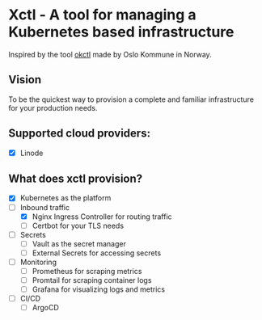 # Xctl - A tool for managing a Kubernetes based infrastructure

Inspired by the tool [okctl](https://github.com/oslokommune/okctl) made by Oslo Kommune in Norway.

## Vision

To be the quickest way to provision a complete and familiar infrastructure for your production needs.

## Supported cloud providers:
- [x] Linode

## What does xctl provision?

- [x] Kubernetes as the platform
- [ ] Inbound traffic
    - [x] Nginx Ingress Controller for routing traffic
    - [ ] Certbot for your TLS needs
- [ ] Secrets
    - [ ] Vault as the secret manager
    - [ ] External Secrets for accessing secrets
- [ ] Monitoring
    - [ ] Prometheus for scraping metrics
    - [ ] Promtail for scraping container logs
    - [ ] Grafana for visualizing logs and metrics
- [ ] CI/CD
    - [ ] ArgoCD
